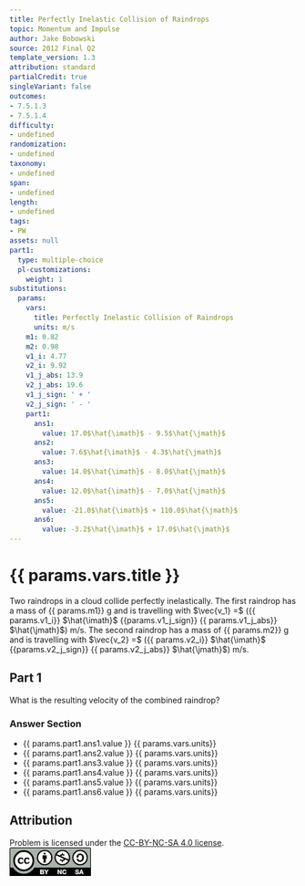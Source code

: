 ```yaml
---
title: Perfectly Inelastic Collision of Raindrops
topic: Momentum and Impulse
author: Jake Bobowski
source: 2012 Final Q2
template_version: 1.3
attribution: standard
partialCredit: true
singleVariant: false
outcomes:
- 7.5.1.3
- 7.5.1.4
difficulty:
- undefined
randomization:
- undefined
taxonomy:
- undefined
span:
- undefined
length:
- undefined
tags:
- PW
assets: null
part1:
  type: multiple-choice
  pl-customizations:
    weight: 1
substitutions:
  params:
    vars:
      title: Perfectly Inelastic Collision of Raindrops
      units: m/s
    m1: 0.82
    m2: 0.98
    v1_i: 4.77
    v2_i: 9.92
    v1_j_abs: 13.9
    v2_j_abs: 19.6
    v1_j_sign: ' + '
    v2_j_sign: ' - '
    part1:
      ans1:
        value: 17.0$\hat{\imath}$ - 9.5$\hat{\jmath}$
      ans2:
        value: 7.6$\hat{\imath}$ - 4.3$\hat{\jmath}$
      ans3:
        value: 14.0$\hat{\imath}$ - 8.0$\hat{\jmath}$
      ans4:
        value: 12.0$\hat{\imath}$ - 7.0$\hat{\jmath}$
      ans5:
        value: -21.0$\hat{\imath}$ + 110.0$\hat{\jmath}$
      ans6:
        value: -3.2$\hat{\imath}$ + 17.0$\hat{\jmath}$
---
```

# {{ params.vars.title }}
Two raindrops in a cloud collide perfectly inelastically. The first raindrop has a mass of {{ params.m1}} g and is travelling with $\vec{v_1} =$ ({{ params.v1_i}} $\hat{\imath}$ {{params.v1_j_sign}} {{ params.v1_j_abs}} $\hat{\jmath}$) m/s.
The second raindrop has a mass of {{ params.m2}} g and is travelling with $\vec{v_2} =$ ({{ params.v2_i}} $\hat{\imath}$ {{params.v2_j_sign}} {{ params.v2_j_abs}} $\hat{\jmath}$) m/s.

## Part 1

What is the resulting velocity of the combined raindrop?

### Answer Section

- {{ params.part1.ans1.value }} {{ params.vars.units}}
- {{ params.part1.ans2.value }} {{ params.vars.units}}
- {{ params.part1.ans3.value }} {{ params.vars.units}}
- {{ params.part1.ans4.value }} {{ params.vars.units}}
- {{ params.part1.ans5.value }} {{ params.vars.units}}
- {{ params.part1.ans6.value }} {{ params.vars.units}}

## Attribution

Problem is licensed under the [CC-BY-NC-SA 4.0 license](https://creativecommons.org/licenses/by-nc-sa/4.0/).<br> ![The Creative Commons 4.0 license requiring attribution-BY, non-commercial-NC, and share-alike-SA license.](https://raw.githubusercontent.com/firasm/bits/master/by-nc-sa.png)